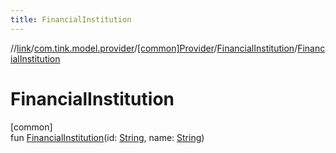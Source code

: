 ```yaml
---
title: FinancialInstitution
---
```

//[link](../../../../index.html)/[com.tink.model.provider](../../index.html)/[[common]Provider](../index.html)/[FinancialInstitution](index.html)/[FinancialInstitution](-financial-institution.html)



# FinancialInstitution



[common]\
fun [FinancialInstitution](-financial-institution.html)(id: [String](https://kotlinlang.org/api/latest/jvm/stdlib/kotlin/-string/index.html), name: [String](https://kotlinlang.org/api/latest/jvm/stdlib/kotlin/-string/index.html))




